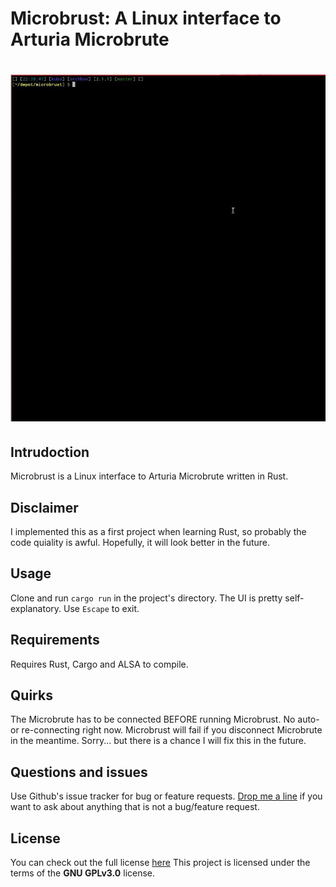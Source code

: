 # Microbrust: A Linux interface to Arturia Microbrute

# ![microbrust](img/microbrust.gif)

## Intrudoction

Microbrust is a Linux interface to Arturia Microbrute written in Rust.

## Disclaimer

I implemented this as a first project when learning Rust, so probably the
code quiality is awful. Hopefully, it will look better in the future.

## Usage

Clone and run `cargo run` in the project's directory. The UI is pretty
self-explanatory. Use `Escape` to exit.

## Requirements

Requires Rust, Cargo and ALSA to compile.

## Quirks

The Microbrute has to be connected BEFORE running Microbrust. No
auto- or re-connecting right now. Microbrust will fail if you disconnect
Microbrute in the meantime. Sorry... but there is a chance I will fix this
in the future.

## Questions and issues

Use Github's issue tracker for bug or feature requests. [Drop me
a line](jakub.matraszek@gmail.com) if you want to ask about anything that
is not a bug/feature request.

## License

You can check out the full license [here](https://github.com/jmatraszek/microbrust/blob/master/LICENSE)
This project is licensed under the terms of the **GNU GPLv3.0** license.
